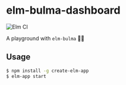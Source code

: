 # elm-bulma-dashboard

![Elm CI](https://github.com/kutyel/elm-bulma-dashboard/workflows/Elm%20CI/badge.svg)

A playground with `elm-bulma` 💅🏼

## Usage

```sh
$ npm install -g create-elm-app
$ elm-app start
```

